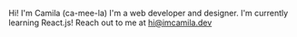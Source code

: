 Hi! I'm Camila (ca-mee-la)
I'm a web developer and designer. I'm currently learning React.js!
Reach out to me at hi@imcamila.dev

<!---
camilapaleno/camilapaleno is a ✨ special ✨ repository because its `README.md` (this file) appears on your GitHub profile.
You can click the Preview link to take a look at your changes.
--->
